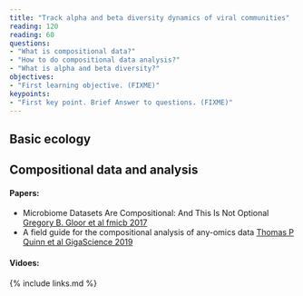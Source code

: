 ```yaml
---
title: "Track alpha and beta diversity dynamics of viral communities"
reading: 120
reading: 60
questions:
- "What is compositional data?"
- "How to do compositional data analysis?"
- "What is alpha and beta diversity?"
objectives:
- "First learning objective. (FIXME)"
keypoints:
- "First key point. Brief Answer to questions. (FIXME)"
---
```

## Basic ecology

## Compositional data and analysis
#### Papers:
- Microbiome Datasets Are Compositional: And This Is Not Optional [Gregory B. Gloor et al fmicb 2017](https://www.frontiersin.org/articles/10.3389/fmicb.2017.02224/full) 
- A field guide for the compositional analysis of any-omics data [Thomas P Quinn et al GigaScience 2019](https://pubmed.ncbi.nlm.nih.gov/31544212/)
#### Vidoes:
{% include links.md %}

